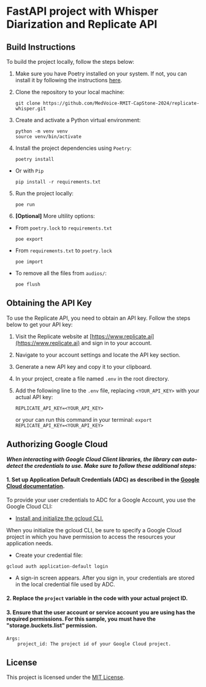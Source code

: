 # FastAPI project with Whisper Diarization and Replicate API

## Build Instructions
To build the project locally, follow the steps below:

1. Make sure you have Poetry installed on your system. If not, you can install it by following the instructions [here](https://python-poetry.org/docs/#installation).

2. Clone the repository to your local machine:
    ```shell
    git clone https://github.com/MedVoice-RMIT-CapStone-2024/replicate-whisper.git
    ```

3. Create and activate a Python virtual environment:
    ```shell
    python -m venv venv
    source venv/bin/activate
    ```

4. Install the project dependencies using `Poetry`:
    ```shell
    poetry install
    ```
- Or with `Pip`
    ```shell
    pip install -r requirements.txt
    ```

5. Run the project locally:
    ```shell
    poe run
    ```

6. **[Optional]** More ultility options:
- From `poetry.lock` to `requirements.txt`
    ```shell
    poe export
    ```
- From `requirements.txt` to `poetry.lock`
    ```shell
    poe import
    ```
- To remove all the files from `audios/`:
    ```shell
    poe flush
    ```

## Obtaining the API Key
To use the Replicate API, you need to obtain an API key. Follow the steps below to get your API key:

1. Visit the Replicate website at [https://www.replicate.ai](https://www.replicate.ai) and sign in to your account.

2. Navigate to your account settings and locate the API key section.

3. Generate a new API key and copy it to your clipboard.

4. In your project, create a file named `.env` in the root directory.

5. Add the following line to the `.env` file, replacing `<YOUR_API_KEY>` with your actual API key:
    ```
    REPLICATE_API_KEY=<YOUR_API_KEY>
    ```
    or your can run this command in your terminal: `export REPLICATE_API_KEY=<YOUR_API_KEY>`

## Authorizing Google Cloud

***When interacting with Google Cloud Client libraries, the library can auto-detect the credentials to use.
Make sure to follow these additional steps:***

#### 1. Set up Application Default Credentials (ADC) as described in the [Google Cloud documentation](https://cloud.google.com/docs/authentication/external/set-up-adc).

To provide your user credentials to ADC for a Google Account, you use the Google Cloud CLI:

- [Install and initialize the gcloud CLI.](https://cloud.google.com/sdk/docs/install#linux)

When you initialize the gcloud CLI, be sure to specify a Google Cloud project in which you have permission to access the resources your application needs.

- Create your credential file:
```shell
gcloud auth application-default login
```
- A sign-in screen appears. After you sign in, your credentials are stored in the local credential file used by ADC.
#### 2. Replace the `project` variable in the code with your actual project ID.
#### 3. Ensure that the user account or service account you are using has the required permissions. For this sample, you must have the "storage.buckets.list" permission.
```
Args:
    project_id: The project id of your Google Cloud project.
```

## License
This project is licensed under the [MIT License](LICENSE).

